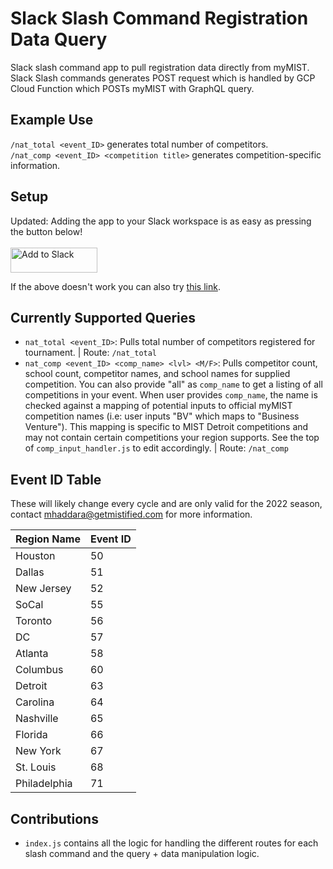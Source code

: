 # Slack Slash Command Registration Data Query
Slack slash command app to pull registration data directly from myMIST. Slack Slash commands generates POST request which is handled by GCP Cloud Function which POSTs myMIST with GraphQL query.

## Example Use
`/nat_total <event_ID>` generates total number of competitors.  
`/nat_comp <event_ID> <competition title>` generates competition-specific information.

## Setup
Updated: Adding the app to your Slack workspace is as easy as pressing the button below!
<br>
<br>
<a href="https://slack.com/oauth/v2/authorize?client_id=9051026354.3028883127907&scope=commands,chat:write&user_scope="><img alt="Add to Slack" height="40" width="139" src="https://platform.slack-edge.com/img/add_to_slack.png" srcSet="https://platform.slack-edge.com/img/add_to_slack.png 1x, https://platform.slack-edge.com/img/add_to_slack@2x.png 2x" /></a>

If the above doesn't work you can also try [this link](https://slack.com/oauth/v2/authorize?client_id=9051026354.3028883127907&scope=commands,chat:write&user_scope=).

## Currently Supported Queries
* `nat_total <event_ID>`: Pulls total number of competitors registered for tournament. | Route: `/nat_total`
* `nat_comp <event_ID> <comp_name> <lvl> <M/F>`: Pulls competitor count, school count, competitor names, and school names for supplied competition. You can also provide "all" as `comp_name` to get a listing of all competitions in your event. When user provides `comp_name`, the name is checked against a mapping of potential inputs to official myMIST competition names (i.e: user inputs "BV" which maps to "Business Venture"). This mapping is specific to MIST Detroit competitions and may not contain certain competitions your region supports. See the top of `comp_input_handler.js` to edit accordingly. | Route: `/nat_comp`

## Event ID Table
These will likely change every cycle and are only valid for the 2022 season, contact mhaddara@getmistified.com for more information.

| **Region Name** | **Event ID** |
|-----------------|--------------|
|Houston|50
|Dallas|51
|New Jersey|52
|SoCal|55
|Toronto|56
|DC|57
|Atlanta|58
|Columbus|60
|Detroit|63
|Carolina|64
|Nashville|65
|Florida|66
|New York|67
|St. Louis|68
|Philadelphia|71

## Contributions
* `index.js` contains all the logic for handling the different routes for each slash command and the query + data manipulation logic.
